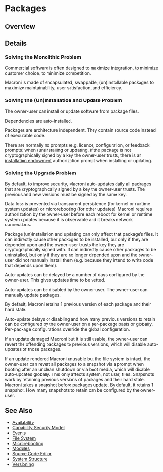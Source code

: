 Packages
========

## Overview




## Details

### Solving the Monolithic Problem

Commercial software is often designed to maximize integration, to minimize customer choice, to minimize competition.

Macroni is made of encapsulated, swappable, (un)installable packages to maximize maintainability, user satisfaction, and efficiency.


### Solving the (Un)Installation and Update Problem

The owner-user can install or update software from package files.

Dependencies are auto-installed.

Packages are architecture independent.  They contain source code instead of executable code.

There are normally no prompts (e.g. licence, configuration, or feedback prompts) when (un)installing or updating.  If the package is not cryptographically signed by a key the owner-user trusts, there is an [installation endowment](Capability_Security_Model.md#using-capabilities) authorization prompt when installing or updating.


### Solving the Upgrade Problem

By default, to improve security, Macroni auto-updates daily all packages that are cryptographically signed by a key the owner-user trusts.  The previous and new versions must be signed by the same key.

Data loss is prevented via transparent persistence (for kernel or runtime system updates) or microrebooting (for other updates).  Macroni requires authorization by the owner-user before each reboot for kernel or runtime system updates because it is observable and it breaks network connections.

Package (un)installation and updating can only affect that package’s files.  It can indirectly cause other packages to be installed, but only if they are depended upon and the owner-user trusts the key they are cryptographically signed with.  It can indirectly cause other packages to be uninstalled, but only if they are no longer depended upon and the owner-user did not manually install them (e.g. because they intend to write code that depends upon them).

Auto-updates can be delayed by a number of days configured by the owner-user.  This gives updates time to be vetted.

Auto-updates can be disabled by the owner-user.  The owner-user can manually update packages.

By default, Macroni retains 1 previous version of each package and their hard state.

Auto-update delays or disabling and how many previous versions to retain can be configured by the owner-user on a per-package basis or globally.  Per-package configurations override the global configuration.

If an update damaged Macroni but it is still usable, the owner-user can revert the offending packages to previous versions, which will disable auto-updates of those packages.

If an update rendered Macroni unusable but the file system is intact, the owner-user can revert all packages to a snapshot via a prompt when booting after an unclean shutdown or via boot media, which will disable auto-updates globally.  This only affects system, not user, files.  Snapshots work by retaining previous versions of packages and their hard state.  Macroni takes a snapshot before packages update.  By default, it retains 1 snapshot.  How many snapshots to retain can be configured by the owner-user.


## See Also
* [Availability](Availability.md)
* [Capability Security Model](Capability_Security_Model.md)
* [Events](Events.md)
* [File System](File_System.md)
* [Microrebooting](Microrebooting.md)
* [Modules](Modules.md)
* [Source Code Editor](Source_Code_Editor.md)
* [System Structure](System_Structure.md)
* [Versioning](Versioning.md)
